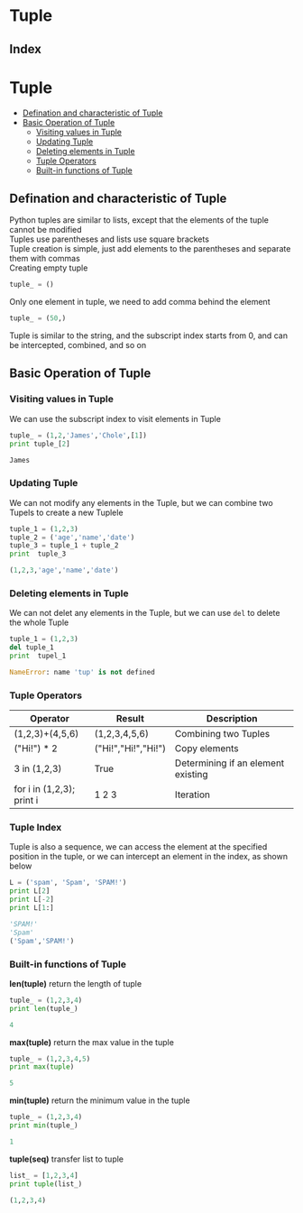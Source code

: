 Tuple
===

Index
---

# Tuple
* [Defination and characteristic of Tuple](#defination-and-characteristic-of-tuple)
* [Basic Operation of Tuple](#basic-operation-of-tuple)
    * [Visiting values in Tuple](#visiting-values-in-tuple)
    * [Updating Tuple](#updating-tuple)
    * [Deleting elements in Tuple](#deleting-elements-in-tuple)
    * [Tuple Operators](#tuple-operators)
    * [Built-in functions of Tuple](#built-in-functions-of-tuple)

## Defination and characteristic of Tuple
Python tuples are similar to lists, except that the elements of the tuple cannot be modified</br>
Tuples use parentheses and lists use square brackets</br>
Tuple creation is simple, just add elements to the parentheses and separate them with commas</br>
Creating empty tuple
```python
tuple_ = ()
```
Only one element in tuple, we need to add comma behind the element
```python
tuple_ = (50,)
```
Tuple is similar to the string, and the subscript index starts from 0, and can be intercepted, combined, and so on
## Basic Operation of Tuple
### Visiting values in Tuple
We can use the subscript index to visit elements in Tuple
```python
tuple_ = (1,2,'James','Chole',[1])
print tuple_[2]

James
```
### Updating Tuple
We can not modify any elements in the Tuple, but we can combine two Tupels to create a new Tuplele
```python
tuple_1 = (1,2,3)
tuple_2 = ('age','name','date')
tuple_3 = tuple_1 + tuple_2
print  tuple_3

(1,2,3,'age','name','date')
```
### Deleting elements in Tuple
We can not delet any elements in the Tuple, but we can use `del` to delete the whole Tuple
```python
tuple_1 = (1,2,3)
del tuple_1
print  tupel_1

NameError: name 'tup' is not defined
```

### Tuple Operators
|Operator   |Result     |Description      |
|----       |----       |----             |
|(1,2,3)+(4,5,6)          |(1,2,3,4,5,6)      |Combining two Tuples |
|("Hi!") * 2              |("Hi!","Hi!","Hi!")|Copy elements|
|3 in (1,2,3)             |True               |Determining if an element existing|
|for i in (1,2,3); print i|1 2 3              |Iteration|

### Tuple Index
Tuple is also a sequence, we can access the element at the specified position in the tuple, or we can intercept an element in the index, as shown below
```python
L = ('spam', 'Spam', 'SPAM!')
print L[2]
print L[-2]
print L[1:]

'SPAM!'
'Spam'
('Spam','SPAM!')
```

### Built-in functions of Tuple
**len(tuple)** return the length of tuple
```python
tuple_ = (1,2,3,4)
print len(tuple_)

4
```
**max(tuple)** return the max value in the tuple
```python
tuple_ = (1,2,3,4,5)
print max(tuple)

5
```
**min(tuple)** return the minimum value in the tuple
```python
tuple_ = (1,2,3,4)
print min(tuple_)

1
```
**tuple(seq)** transfer list to tuple
```python
list_ = [1,2,3,4]
print tuple(list_)

(1,2,3,4)
```
